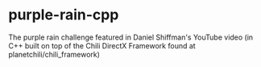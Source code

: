 # purple-rain-cpp
The purple rain challenge featured in Daniel Shiffman's YouTube video (in C++ built on top of the Chili DirectX Framework found at planetchili/chili_framework)
